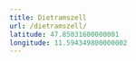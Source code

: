 ```yaml
---
title: Dietramszell
url: /dietramszell/
latitude: 47.85031600000001
longitude: 11.594349800000002
---
```

